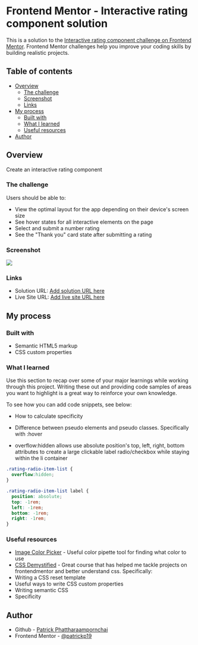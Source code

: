 # Frontend Mentor - Interactive rating component solution

This is a solution to the [Interactive rating component challenge on Frontend Mentor](https://www.frontendmentor.io/challenges/interactive-rating-component-koxpeBUmI). Frontend Mentor challenges help you improve your coding skills by building realistic projects. 

## Table of contents

- [Overview](#overview)
  - [The challenge](#the-challenge)
  - [Screenshot](#screenshot)
  - [Links](#links)
- [My process](#my-process)
  - [Built with](#built-with)
  - [What I learned](#what-i-learned)
  - [Useful resources](#useful-resources)
- [Author](#author)

## Overview

Create an interactive rating component

### The challenge

Users should be able to:

- View the optimal layout for the app depending on their device's screen size
- See hover states for all interactive elements on the page
- Select and submit a number rating
- See the "Thank you" card state after submitting a rating

### Screenshot

![](./screenshot.png)

### Links

- Solution URL: [Add solution URL here](https://github.com/patrickp19/interactive-rating-component)
- Live Site URL: [Add live site URL here](https://patrickp19.github.io/interactive-rating-component/)

## My process

### Built with

- Semantic HTML5 markup
- CSS custom properties

### What I learned

Use this section to recap over some of your major learnings while working through this project. Writing these out and providing code samples of areas you want to highlight is a great way to reinforce your own knowledge.

To see how you can add code snippets, see below:

- How to calculate specificity

- Difference between pseudo elements and pseudo classes. Specifically with :hover

- overflow:hidden allows use absolute position's top, left, right, bottom attributes to create a large clickable label radio/checkbox while staying within the li container
```css
.rating-radio-item-list {
  overflow:hidden;
}
```
```css
.rating-radio-item-list label {
  position: absolute;
  top: -1rem;
  left: -1rem;
  bottom: -1rem;
  right: -1rem;
}
```

### Useful resources

- [Image Color Picker](https://imagecolorpicker.com/en) - Useful color pipette tool for finding what color to use
- [CSS Demystified](https://courses.kevinpowell.co/view/courses/css-demystified) - Great course that has helped me tackle projects on frontendmentor and better understand css. Specifically:
- Writing a CSS reset template
- Useful ways to write CSS custom properties
- Writing semantic CSS
- Specificity

## Author

- Github - [Patrick Phattharaampornchai](https://github.com/patrickp19)
- Frontend Mentor - [@patrickp19](https://www.frontendmentor.io/profile/patrickp19)